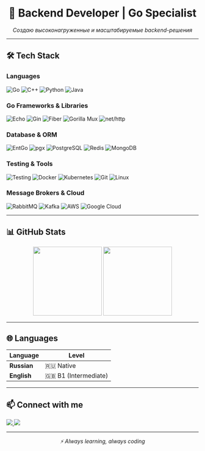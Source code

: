 <h1 align="center">🚀 Backend Developer | Go Specialist</h1>

<p align="center">
  <i>Создаю высоконагруженные и масштабируемые backend-решения</i>
</p>

---

## 🛠 Tech Stack

### **Languages**
![Go](https://img.shields.io/badge/Go-00ADD8?logo=go&logoColor=white)
![C++](https://img.shields.io/badge/C++-00599C?logo=c%2B%2B&logoColor=white)
![Python](https://img.shields.io/badge/Python-3776AB?logo=python&logoColor=white)
![Java](https://img.shields.io/badge/Java-ED8B00?logo=java&logoColor=white)

### **Go Frameworks & Libraries**
![Echo](https://img.shields.io/badge/Echo-00ADD8?logo=go&logoColor=white)
![Gin](https://img.shields.io/badge/Gin-00ADD8?logo=go&logoColor=white)
![Fiber](https://img.shields.io/badge/Fiber-00ADD8?logo=go&logoColor=white)
![Gorilla Mux](https://img.shields.io/badge/Gorilla_Mux-00ADD8?logo=go&logoColor=white)
![net/http](https://img.shields.io/badge/net/http-00ADD8?logo=go&logoColor=white)

### **Database & ORM**
![EntGo](https://img.shields.io/badge/EntGo-00ADD8?logo=go&logoColor=white)
![pgx](https://img.shields.io/badge/pgx-336791?logo=postgresql&logoColor=white)
![PostgreSQL](https://img.shields.io/badge/PostgreSQL-336791?logo=postgresql&logoColor=white)
![Redis](https://img.shields.io/badge/Redis-DC382D?logo=redis&logoColor=white)
![MongoDB](https://img.shields.io/badge/MongoDB-47A248?logo=mongodb&logoColor=white)

### **Testing & Tools**
![Testing](https://img.shields.io/badge/Go_Testing-00ADD8?logo=go&logoColor=white)
![Docker](https://img.shields.io/badge/Docker-2496ED?logo=docker&logoColor=white)
![Kubernetes](https://img.shields.io/badge/Kubernetes-326CE5?logo=kubernetes&logoColor=white)
![Git](https://img.shields.io/badge/Git-F05032?logo=git&logoColor=white)
![Linux](https://img.shields.io/badge/Linux-FCC624?logo=linux&logoColor=black)

### **Message Brokers & Cloud**
![RabbitMQ](https://img.shields.io/badge/RabbitMQ-FF6600?logo=rabbitmq&logoColor=white)
![Kafka](https://img.shields.io/badge/Kafka-231F20?logo=apachekafka&logoColor=white)
![AWS](https://img.shields.io/badge/AWS-232F3E?logo=amazonaws&logoColor=white)
![Google Cloud](https://img.shields.io/badge/Google_Cloud-4285F4?logo=googlecloud&logoColor=white)

---

## 📊 GitHub Stats

<p align="center">
  <img height="180em" src="https://github-readme-stats.vercel.app/api?username=gramrate&show_icons=true&theme=radical&hide_border=true" />
  <img height="180em" src="https://github-readme-stats.vercel.app/api/top-langs/?username=gramrate&layout=compact&theme=radical&hide_border=true" />
</p>

---

## 🌐 Languages

| Language       | Level        |
|----------------|--------------|
| **Russian**    | 🇷🇺 Native    |
| **English**    | 🇬🇧 B1 (Intermediate) |

---

## 📫 Connect with me

<p align="left">
  <a href="https://t.me/I_MishMish">
    <img src="https://img.shields.io/badge/Telegram-2CA5E0?logo=telegram&logoColor=white" />
  </a>
  <a href="mailto:mmishin2107@gmail.com">
    <img src="https://img.shields.io/badge/Gmail-D14836?logo=gmail&logoColor=white" />
  </a>
</p>

---

<p align="center">
  <i>⚡ Always learning, always coding</i>
</p>
